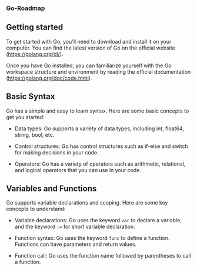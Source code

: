 ### Go-Roadmap

## Getting started

To get started with Go, you'll need to download and install it on your computer. You can find the latest version of Go on the official website (https://golang.org/dl/).

Once you have Go installed, you can familiarize yourself with the Go workspace structure and environment by reading the official documentation (https://golang.org/doc/code.html).

## Basic Syntax

Go has a simple and easy to learn syntax. Here are some basic concepts to get you started:

- Data types: Go supports a variety of data types, including int, float64, string, bool, etc.

- Control structures: Go has control structures such as if-else and switch for making decisions in your code.

- Operators: Go has a variety of operators such as arithmetic, relational, and logical operators that you can use in your code.

## Variables and Functions

Go supports variable declarations and scoping. Here are some key concepts to understand:

- Variable declarations: Go uses the keyword `var` to declare a variable, and the keyword `:=` for short variable declaration.

- Function syntax: Go uses the keyword `func` to define a function. Functions can have parameters and return values.

- Function call: Go uses the function name followed by parentheses to call a function.
